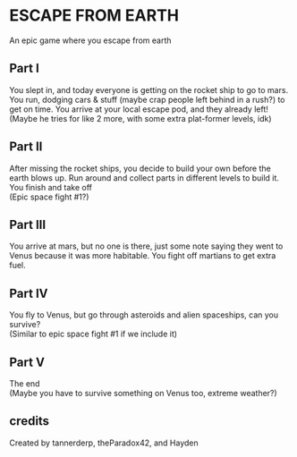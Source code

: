 # ESCAPE FROM EARTH
An epic game where you escape from earth
## Part I
You slept in, and today everyone is getting on the rocket ship to go to mars. You run, dodging cars & stuff (maybe crap people left behind in a rush?) to get on time. You arrive at your local escape pod, and they already left!  
(Maybe he tries for like 2 more, with some extra plat-former levels, idk)
## Part II
After missing the rocket ships, you decide to build your own before the earth blows up. Run around and collect parts in different levels to build it. You finish and take off  
(Epic space fight #1?)
## Part III
You arrive at mars, but no one is there, just some note saying they went to Venus because it was more habitable. You fight off martians to get extra fuel.
## Part IV
You fly to Venus, but go through asteroids and alien spaceships, can you survive?  
(Similar to epic space fight #1 if we include it)
## Part V
The end  
(Maybe you have to survive something on Venus too, extreme weather?)
## credits
Created by tannerderp, theParadox42, and Hayden
